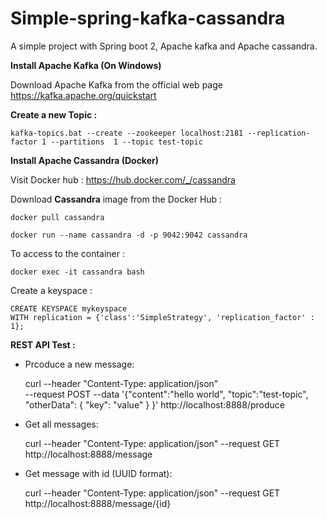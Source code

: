 # Simple-spring-kafka-cassandra
A simple project with Spring boot 2, Apache kafka and Apache cassandra.

**Install Apache Kafka (On Windows)**

Download Apache Kafka from the official web page https://kafka.apache.org/quickstart 

**Create a new Topic :**

    kafka-topics.bat --create --zookeeper localhost:2181 --replication-factor 1 --partitions  1 --topic test-topic

**Install Apache Cassandra (Docker)**

Visit Docker hub : https://hub.docker.com/_/cassandra

Download **Cassandra** image from the Docker Hub :
    
    docker pull cassandra
    
    docker run --name cassandra -d -p 9042:9042 cassandra

To access to the container : 

    docker exec -it cassandra bash

Create a keyspace :

    CREATE KEYSPACE mykeyspace
    WITH replication = {'class':'SimpleStrategy', 'replication_factor' : 1};

**REST API Test :**

- Prcoduce a new message:

    
    curl --header "Content-Type: application/json" \
         --request POST --data '{"content":"hello world", "topic":"test-topic", "otherData": { "key": "value" } }' http://localhost:8888/produce
  
  
- Get  all messages:


    curl --header "Content-Type: application/json" --request GET http://localhost:8888/message
     
- Get message with id (UUID format): 

 
     curl --header "Content-Type: application/json" --request GET http://localhost:8888/message/{id}
   
   
     